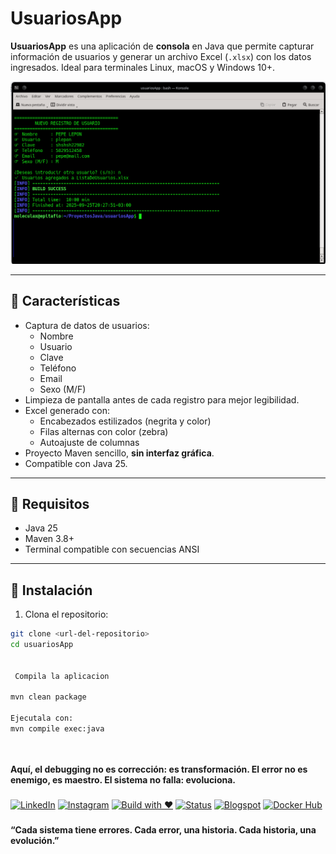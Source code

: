 # UsuariosApp

**UsuariosApp** es una aplicación de **consola** en Java que permite capturar información de usuarios y generar un archivo Excel (`.xlsx`) con los datos ingresados. Ideal para terminales Linux, macOS y Windows 10+.


![Pantalla de UsuariosApp](https://raw.githubusercontent.com/moleculax/usuariosApp/main/pantalla.png)


---

## 🔹 Características

- Captura de datos de usuarios:
  - Nombre
  - Usuario
  - Clave 
  - Teléfono
  - Email
  - Sexo (M/F)
- Limpieza de pantalla antes de cada registro para mejor legibilidad.
- Excel generado con:
  - Encabezados estilizados (negrita y color)
  - Filas alternas con color (zebra)
  - Autoajuste de columnas
- Proyecto Maven sencillo, **sin interfaz gráfica**.
- Compatible con Java 25.

---

## 🔹 Requisitos

- Java 25
- Maven 3.8+
- Terminal compatible con secuencias ANSI

---

## 🔹 Instalación

1. Clona el repositorio:

```bash
git clone <url-del-repositorio>
cd usuariosApp


 Compila la aplicacion 

mvn clean package

Ejecutala con:
mvn compile exec:java




```
 **Aquí, el debugging no es corrección: es transformación. El error no es enemigo, es maestro. El sistema no falla: evoluciona.**
###  
[![LinkedIn](https://img.shields.io/badge/LinkedIn-%230A66C2.svg?logo=linkedin&logoColor=white)](https://www.linkedin.com/in/moleculax) [![Instagram](https://img.shields.io/badge/Instagram-%23E4405F.svg?logo=instagram&logoColor=white)](https://www.instagram.com/moleculax)   [![Build with ❤️](https://img.shields.io/badge/built%20with-%E2%9D%A4-red)]() [![Status](https://img.shields.io/badge/status-en%20evolución-8A2BE2)]()  [![Blogspot](https://img.shields.io/badge/Blogspot-%23FF5722.svg?logo=blogger&logoColor=white)](http://moleculax.blogspot.com) [![Docker Hub](https://img.shields.io/badge/Docker-%230db7ed.svg?logo=docker&logoColor=white)](https://hub.docker.com/u/moleculax)

###


**“Cada sistema tiene errores. Cada error, una historia. Cada historia, una evolución.”**
###

